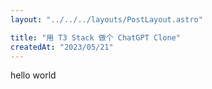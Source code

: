 ```yaml
---
layout: "../../../layouts/PostLayout.astro"

title: "用 T3 Stack 做个 ChatGPT Clone"
createdAt: "2023/05/21"
---
```


hello world
